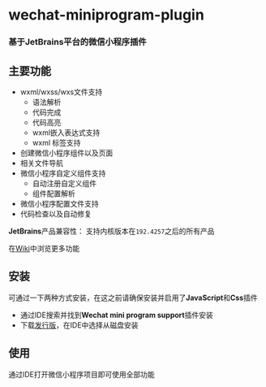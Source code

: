 wechat-miniprogram-plugin
=========================
### 基于JetBrains平台的微信小程序插件
主要功能
---
- wxml/wxss/wxs文件支持
    - 语法解析
    - 代码完成
    - 代码高亮
    - wxml嵌入表达式支持
    - wxml <wxs> 标签支持
- 创建微信小程序组件以及页面
- 相关文件导航
- 微信小程序自定义组件支持
    - 自动注册自定义组件
    - 组件配置解析
- 微信小程序配置文件支持
- 代码检查以及自动修复

**JetBrains**产品兼容性：
支持内核版本在`192.4257`之后的所有产品

在[Wiki](https://gitee.com/zxy_c/wechat-miniprogram-plugin/wikis)中浏览更多功能

安装
---
可通过一下两种方式安装，在这之前请确保安装并启用了**JavaScript**和**Css**插件
- 通过IDE搜索并找到**Wechat mini program support**插件安装
- 下载[发行版](https://gitee.com/zxy_c/wechat-miniprogram-plugin/releases)，在IDE中选择从磁盘安装

使用
---
通过IDE打开微信小程序项目即可使用全部功能